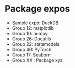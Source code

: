 # Package expos

- Sample expo: DuckDB
- Group 12: matplotlib
- Group 10: numpy
- Group 26: Docutils
- Group 22: statsmodels
- Group 40: PyTorch
- Group 17: Seaborn
- Group XX : Package xyz
